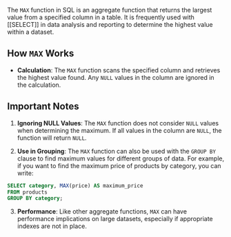 The `MAX` function in SQL is an aggregate function that returns the largest value from a specified column in a table. It is frequently used with [[SELECT]] in data analysis and reporting to determine the highest value within a dataset.

## How `MAX` Works

- **Calculation**: The `MAX` function scans the specified column and retrieves the highest value found. Any `NULL` values in the column are ignored in the calculation.

## Important Notes

1. **Ignoring NULL Values**: The `MAX` function does not consider `NULL` values when determining the maximum. If all values in the column are `NULL`, the function will return `NULL`.

2. **Use in Grouping**: The `MAX` function can also be used with the `GROUP BY` clause to find maximum values for different groups of data. For example, if you want to find the maximum price of products by category, you can write:
```sql
SELECT category, MAX(price) AS maximum_price
FROM products
GROUP BY category;
```

3. **Performance**: Like other aggregate functions, `MAX` can have performance implications on large datasets, especially if appropriate indexes are not in place.